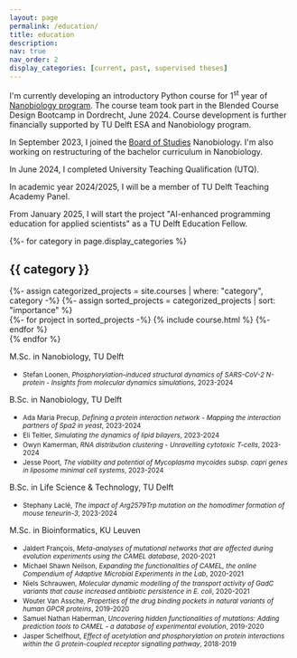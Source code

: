 ```yaml
---
layout: page
permalink: /education/
title: education
description: 
nav: true
nav_order: 2
display_categories: [current, past, supervised theses]
---
```


I'm currently developing an introductory Python course for 1<sup>st</sup> year of <a href="https://www.studyguide.tudelft.nl/a101_displayProgram.do?program_tree_id=29839">Nanobiology program</a>. The course team took part in the Blended Course Design Bootcamp in Dordrecht, June 2024. Course development is further financially supported by TU Delft ESA and Nanobiology program.

In September 2023, I joined the <a href="https://www.tudelft.nl/en/student/faculties/as-student-portal/organisation/board-of-studies-applied-sciences">Board of Studies</a> Nanobiology. I'm also working on restructuring of the bachelor curriculum in Nanobiology.

In June 2024, I completed University Teaching Qualification (UTQ).

In academic year 2024/2025, I will be a member of TU Delft Teaching Academy Panel.

From January 2025, I will start the project "AI-enhanced programming education for applied scientists" as a TU Delft Education Fellow.


<div class="projects">
  <!-- Display categorized projects -->
  {%- for category in page.display_categories %}
  <h2 class="category">{{ category }}</h2>
  {%- assign categorized_projects = site.courses | where: "category", category -%}
  {%- assign sorted_projects = categorized_projects | sort: "importance" %}
  <!-- Generate cards for each project -->
  <div class="grid">
    {%- for project in sorted_projects -%}
      {% include course.html %}
    {%- endfor %}
  </div>
  {% endfor %}

</div>

<normal> M.Sc. in Nanobiology, TU Delft </normal>

- <small> Stefan Loonen, *Phosphorylation-induced structural dynamics of SARS-CoV-2 N-protein - Insights from molecular dynamics simulations*, 2023-2024 </small>

<normal> B.Sc. in Nanobiology, TU Delft </normal>

 - <small> Ada Maria Precup, *Defining a protein interaction network - Mapping the interaction partners of Spa2 in yeast*, 2023-2024 </small>
 - <small> Eli Teitler, *Simulating the dynamics of lipid bilayers*, 2023-2024 </small>
 - <small> Owyn Kamerman, *RNA distribution clustering - Unravelling cytotoxic T-cells*, 2023-2024 </small>
 - <small> Jesse Poort, *The viability and potential of Mycoplasma mycoides subsp. capri genes in liposome minimal cell systems*, 2023-2024 </small>

<normal> B.Sc. in Life Science & Technology, TU Delft </normal>

 - <small> Stephany Laclé, *The impact of Arg2579Trp mutation on the homodimer formation of mouse teneurin-3*, 2023-2024 </small>

<normal> M.Sc. in Bioinformatics, KU Leuven </normal>

 - <small> Jaldert François, *Meta-analyses of mutational networks that are affected during evolution experiments using the CAMEL database*, 2020-2021 </small>
 - <small> Michael Shawn Neilson, <i>Expanding the functionalities of CAMEL, the online Compendium of Adaptive Microbial Experiments in the Lab</i>, 2020-2021 </small>
 - <small> Niels Schrauwen, <i>Molecular dynamic modelling of the transport activity of GadC variants that cause increased antibiotic persistence in E. coli</i>, 2020-2021 </small>
 - <small> Wouter Van Assche, <i>Properties of the drug binding pockets in natural variants of human GPCR proteins</i>, 2019-2020 </small>
 - <small> Samuel Nathan Haberman, <i>Uncovering hidden functionalities of mutations: Adding prediction tools to CAMEL - a database of experimental evolution</i>, 2019-2020 </small>
 - <small> Jasper Schelfhout, <i>Effect of acetylation and phosphorylation on protein interactions within the G protein-coupled receptor signalling pathway</i>, 2018-2019 </small>


